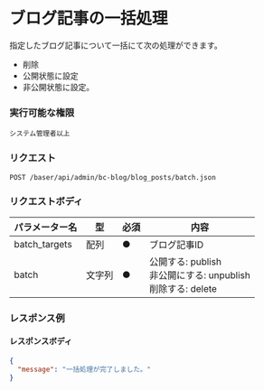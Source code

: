# ブログ記事の一括処理

指定したブログ記事について一括にて次の処理ができます。

- 削除
- 公開状態に設定
- 非公開状態に設定。

### 実行可能な権限
```
システム管理者以上
```

### リクエスト
```
POST /baser/api/admin/bc-blog/blog_posts/batch.json
``` 

### リクエストボディ

| パラメーター名       | 型     | 必須    | 内容                                                 |
|---------------|-------|-------|----------------------------------------------------|
| batch_targets | 配列   | ●     | ブログ記事ID                                            |
| batch         | 文字列 | ●     | 公開する: publish<br>非公開にする: unpublish<br>削除する: delete |

### レスポンス例
#### レスポンスボディ
```json
{
  "message": "一括処理が完了しました。"
}

```
